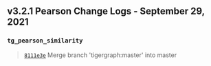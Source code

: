 
## v3.2.1 Pearson Change Logs - September 29, 2021

### `tg_pearson_similarity`

> [`8111e3e`](https://github.com/tigergraph/gsql-graph-algorithms/commit/8111e3ec8ed946ef9f23a3d62efda53ea1b48e4d) Merge branch 'tigergraph:master' into master
